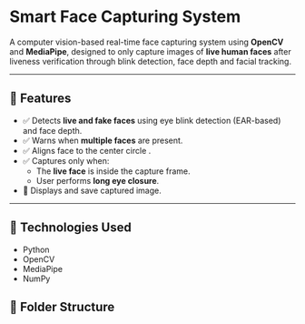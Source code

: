 # Smart Face Capturing System

A computer vision-based real-time face capturing system using **OpenCV** and **MediaPipe**, designed to only capture images of **live human faces** after liveness verification through blink detection, face depth and facial tracking.

---

## 🚀 Features

- ✅ Detects **live and fake faces** using eye blink detection (EAR-based) and face depth.
- ✅ Warns when **multiple faces** are present.
- ✅ Aligns face to the center circle .
- ✅ Captures only when:
  - The **live face** is inside the capture frame.
  - User performs **long eye closure**.
- 📸 Displays and save captured image.

---

## 🧠 Technologies Used

- Python
- OpenCV
- MediaPipe
- NumPy

## 📁 Folder Structure


